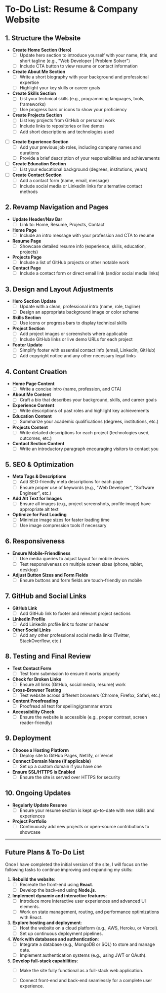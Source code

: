 # To-Do List: Resume & Company Website

## 1. **Structure the Website**
- **Create Home Section (Hero)**
  - [ ] Update hero section to introduce yourself with your name, title, and short tagline (e.g., "Web Developer | Problem Solver")
  - [ ] Include CTA button to view resume or contact information
- **Create About Me Section**
  - [ ] Write a short biography with your background and professional expertise
  - [ ] Highlight your key skills or career goals
- **Create Skills Section**
  - [ ] List your technical skills (e.g., programming languages, tools, frameworks)
  - [ ] Use progress bars or icons to show your proficiency
- **Create Projects Section**
  - [ ] List key projects from GitHub or personal work
  - [ ] Include links to repositories or live demos
  - [ ] Add short descriptions and technologies used
- [ ] **Create Experience Section**
  - [ ] Add your previous job roles, including company names and durations
  - [ ] Provide a brief description of your responsibilities and achievements
- [ ] **Create Education Section**
  - [ ] List your educational background (degrees, institutions, years)
- [ ] **Create Contact Section**
  - [ ] Add a contact form (name, email, message)
  - [ ] Include social media or LinkedIn links for alternative contact methods

## 2. **Revamp Navigation and Pages**
- **Update Header/Nav Bar**
  - [ ] Link to: Home, Resume, Projects, Contact
- **Home Page**
  - [ ] Include an intro message with your profession and CTA to resume
- **Resume Page**
  - [ ] Showcase detailed resume info (experience, skills, education, projects)
- **Projects Page**
  - [ ] Include a list of GitHub projects or other notable work
- **Contact Page**
  - [ ] Include a contact form or direct email link (and/or social media links)

## 3. **Design and Layout Adjustments**
- **Hero Section Update**
  - [ ] Update with a clean, professional intro (name, role, tagline)
  - [ ] Design an appropriate background image or color scheme
- **Skills Section**
  - [ ] Use icons or progress bars to display technical skills
- **Project Section**
  - [ ] Add project images or screenshots where applicable
  - [ ] Include GitHub links or live demo URLs for each project
- **Footer Update**
  - [ ] Simplify footer with essential contact info (email, LinkedIn, GitHub)
  - [ ] Add copyright notice and any other necessary legal links

## 4. **Content Creation**
- **Home Page Content**
  - [ ] Write a concise intro (name, profession, and CTA)
- **About Me Content**
  - [ ] Craft a bio that describes your background, skills, and career goals
- **Experience Content**
  - [ ] Write descriptions of past roles and highlight key achievements
- **Education Content**
  - [ ] Summarize your academic qualifications (degrees, institutions, etc.)
- **Projects Content**
  - [ ] Write detailed descriptions for each project (technologies used, outcomes, etc.)
- **Contact Section Content**
  - [ ] Write an introductory paragraph encouraging visitors to contact you

## 5. **SEO & Optimization**
- **Meta Tags & Descriptions**
  - [ ] Add SEO-friendly meta descriptions for each page
  - [ ] Ensure proper use of keywords (e.g., "Web Developer", "Software Engineer", etc.)
- **Add Alt Text for Images**
  - [ ] Ensure all images (e.g., project screenshots, profile image) have appropriate alt text
- **Optimize for Fast Loading**
  - [ ] Minimize image sizes for faster loading time
  - [ ] Use image compression tools if necessary

## 6. **Responsiveness**
- **Ensure Mobile-Friendliness**
  - [ ] Use media queries to adjust layout for mobile devices
  - [ ] Test responsiveness on multiple screen sizes (phone, tablet, desktop)
- **Adjust Button Sizes and Form Fields**
  - [ ] Ensure buttons and form fields are touch-friendly on mobile

## 7. **GitHub and Social Links**
- **GitHub Link**
  - [ ] Add GitHub link to footer and relevant project sections
- **LinkedIn Profile**
  - [ ] Add LinkedIn profile link to footer or header
- **Other Social Links**
  - [ ] Add any other professional social media links (Twitter, StackOverflow, etc.)

## 8. **Testing and Final Review**
- **Test Contact Form**
  - [ ] Test form submission to ensure it works properly
- **Check for Broken Links**
  - [ ] Ensure all links (GitHub, social media, resume) work
- **Cross-Browser Testing**
  - [ ] Test website across different browsers (Chrome, Firefox, Safari, etc.)
- **Content Proofreading**
  - [ ] Proofread all text for spelling/grammar errors
- **Accessibility Check**
  - [ ] Ensure the website is accessible (e.g., proper contrast, screen reader-friendly)

## 9. **Deployment**
- **Choose a Hosting Platform**
  - [ ] Deploy site to GitHub Pages, Netlify, or Vercel
- **Connect Domain Name (if applicable)**
  - [ ] Set up a custom domain if you have one
- **Ensure SSL/HTTPS is Enabled**
  - [ ] Ensure the site is served over HTTPS for security

## 10. **Ongoing Updates**
- **Regularly Update Resume**
  - [ ] Ensure your resume section is kept up-to-date with new skills and experiences
- **Project Portfolio**
  - [ ] Continuously add new projects or open-source contributions to showcase

---

## Future Plans & To-Do List

Once I have completed the initial version of the site, I will focus on the following tasks to continue improving and expanding my skills:

1. **Rebuild the website**:
   - [ ] Recreate the front-end using **React**.
   - [ ] Develop the back-end using **Node.js**.

2. **Implement dynamic and interactive features**:
   - [ ] Introduce more interactive user experiences and advanced UI elements.
   - [ ] Work on state management, routing, and performance optimizations with React.

3. **Explore hosting and deployment**:
   - [ ] Host the website on a cloud platform (e.g., AWS, Heroku, or Vercel).
   - [ ] Set up continuous deployment pipelines.

4. **Work with databases and authentication**:
   - [ ] Integrate a database (e.g., MongoDB or SQL) to store and manage data.
   - [ ] Implement authentication systems (e.g., using JWT or OAuth).

5. **Develop full-stack capabilities**:
   - [ ] Make the site fully functional as a full-stack web application.
   - [ ] Connect front-end and back-end seamlessly for a complete user experience.

